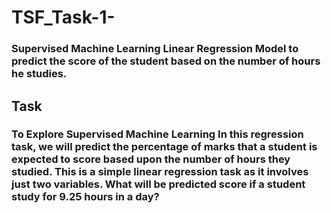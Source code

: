 # TSF_Task-1-
### Supervised Machine Learning Linear Regression Model to predict the score of the student based on the number of hours he studies.

## Task
### To Explore Supervised Machine Learning In this regression task, we will predict the percentage of marks that a student is expected to score based upon the number of hours they studied. This is a simple linear regression task as it involves just two variables. What will be predicted score if a student study for 9.25 hours in a day?
